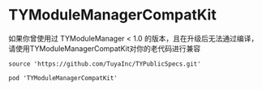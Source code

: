 # TYModuleManagerCompatKit

如果你曾使用过 TYModuleManager < 1.0 的版本，且在升级后无法通过编译，请使用TYModuleManagerCompatKit对你的老代码进行兼容

```
source 'https://github.com/TuyaInc/TYPublicSpecs.git'

pod 'TYModuleManagerCompatKit'
```
